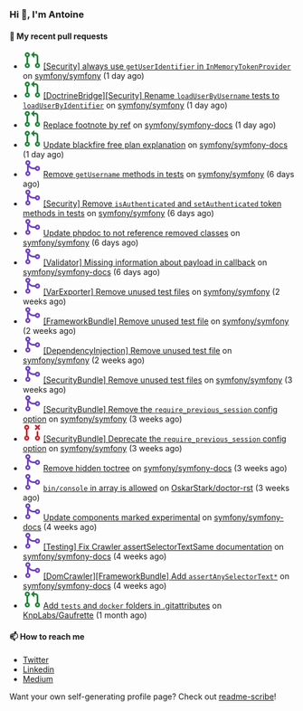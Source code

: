 ### Hi 👋, I'm Antoine

#### 👷 My recent pull requests

- ![](./assets/pr-open.svg) [[Security] always use `getUserIdentifier` in `InMemoryTokenProvider`](https://github.com/symfony/symfony/pull/51535) on [symfony/symfony](https://github.com/symfony/symfony) (1 day ago)
- ![](./assets/pr-open.svg) [[DoctrineBridge][Security] Rename `loadUserByUsername` tests to `loadUserByIdentifier`](https://github.com/symfony/symfony/pull/51534) on [symfony/symfony](https://github.com/symfony/symfony) (1 day ago)
- ![](./assets/pr-open.svg) [Replace footnote by ref](https://github.com/symfony/symfony-docs/pull/18816) on [symfony/symfony-docs](https://github.com/symfony/symfony-docs) (1 day ago)
- ![](./assets/pr-open.svg) [Update blackfire free plan explanation](https://github.com/symfony/symfony-docs/pull/18815) on [symfony/symfony-docs](https://github.com/symfony/symfony-docs) (1 day ago)
- ![](./assets/pr-merged.svg) [Remove `getUsername` methods in tests](https://github.com/symfony/symfony/pull/51500) on [symfony/symfony](https://github.com/symfony/symfony) (6 days ago)
- ![](./assets/pr-merged.svg) [[Security] Remove `isAuthenticated` and `setAuthenticated` token methods in tests](https://github.com/symfony/symfony/pull/51499) on [symfony/symfony](https://github.com/symfony/symfony) (6 days ago)
- ![](./assets/pr-merged.svg) [Update phpdoc to not reference removed classes](https://github.com/symfony/symfony/pull/51498) on [symfony/symfony](https://github.com/symfony/symfony) (6 days ago)
- ![](./assets/pr-merged.svg) [[Validator] Missing information about payload in callback](https://github.com/symfony/symfony-docs/pull/18791) on [symfony/symfony-docs](https://github.com/symfony/symfony-docs) (6 days ago)
- ![](./assets/pr-merged.svg) [[VarExporter] Remove unused test files](https://github.com/symfony/symfony/pull/51406) on [symfony/symfony](https://github.com/symfony/symfony) (2 weeks ago)
- ![](./assets/pr-merged.svg) [[FrameworkBundle] Remove unused test file](https://github.com/symfony/symfony/pull/51405) on [symfony/symfony](https://github.com/symfony/symfony) (2 weeks ago)
- ![](./assets/pr-merged.svg) [[DependencyInjection] Remove unused test file](https://github.com/symfony/symfony/pull/51404) on [symfony/symfony](https://github.com/symfony/symfony) (2 weeks ago)
- ![](./assets/pr-merged.svg) [[SecurityBundle] Remove unused test files](https://github.com/symfony/symfony/pull/51362) on [symfony/symfony](https://github.com/symfony/symfony) (3 weeks ago)
- ![](./assets/pr-merged.svg) [[SecurityBundle] Remove the `require_previous_session` config option](https://github.com/symfony/symfony/pull/51333) on [symfony/symfony](https://github.com/symfony/symfony) (3 weeks ago)
- ![](./assets/pr-closed.svg) [[SecurityBundle] Deprecate the `require_previous_session` config option](https://github.com/symfony/symfony/pull/51332) on [symfony/symfony](https://github.com/symfony/symfony) (3 weeks ago)
- ![](./assets/pr-merged.svg) [Remove hidden toctree](https://github.com/symfony/symfony-docs/pull/18724) on [symfony/symfony-docs](https://github.com/symfony/symfony-docs) (3 weeks ago)
- ![](./assets/pr-merged.svg) [`bin/console` in array is allowed](https://github.com/OskarStark/doctor-rst/pull/1469) on [OskarStark/doctor-rst](https://github.com/OskarStark/doctor-rst) (3 weeks ago)
- ![](./assets/pr-merged.svg) [Update components marked experimental](https://github.com/symfony/symfony-docs/pull/18706) on [symfony/symfony-docs](https://github.com/symfony/symfony-docs) (4 weeks ago)
- ![](./assets/pr-merged.svg) [[Testing] Fix Crawler assertSelectorTextSame documentation](https://github.com/symfony/symfony-docs/pull/18705) on [symfony/symfony-docs](https://github.com/symfony/symfony-docs) (4 weeks ago)
- ![](./assets/pr-merged.svg) [[DomCrawler][FrameworkBundle] Add `assertAnySelectorText*`](https://github.com/symfony/symfony-docs/pull/18704) on [symfony/symfony-docs](https://github.com/symfony/symfony-docs) (4 weeks ago)
- ![](./assets/pr-open.svg) [Add `tests` and `docker` folders in .gitattributes](https://github.com/KnpLabs/Gaufrette/pull/704) on [KnpLabs/Gaufrette](https://github.com/KnpLabs/Gaufrette) (1 month ago)

#### 📫 How to reach me

- [Twitter](https://twitter.com/a_lamirault)
- [Linkedin](https://www.linkedin.com/in/antoine-lamirault-9a9a9a107/)
- [Medium](https://alamirault.medium.com)

Want your own self-generating profile page? Check out [readme-scribe](https://github.com/muesli/readme-scribe)!
